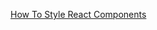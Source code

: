 [How To Style React Components](https://www.digitalocean.com/community/tutorials/how-to-style-react-components)